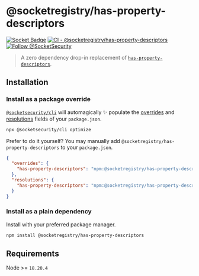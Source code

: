 # @socketregistry/has-property-descriptors

[![Socket Badge](https://socket.dev/api/badge/npm/package/@socketregistry/has-property-descriptors)](https://socket.dev/npm/package/@socketregistry/has-property-descriptors)
[![CI - @socketregistry/has-property-descriptors](https://github.com/SocketDev/socket-registry-js/actions/workflows/test.yml/badge.svg)](https://github.com/SocketDev/socket-registry-js/actions/workflows/test.yml)
[![Follow @SocketSecurity](https://img.shields.io/twitter/follow/SocketSecurity?style=social)](https://twitter.com/SocketSecurity)

> A zero dependency drop-in replacement of
> [`has-property-descriptors`](https://www.npmjs.com/package/has-property-descriptors).

## Installation

### Install as a package override

[`@socketsecurity/cli`](https://www.npmjs.com/package/@socketsecurity/cli) will
automagically :sparkles: populate the
[overrides](https://docs.npmjs.com/cli/v9/configuring-npm/package-json#overrides)
and [resolutions](https://yarnpkg.com/configuration/manifest#resolutions) fields
of your `package.json`.

```sh
npx @socketsecurity/cli optimize
```

Prefer to do it yourself? You may manually add
`@socketregistry/has-property-descriptors` to your `package.json`.

```json
{
  "overrides": {
    "has-property-descriptors": "npm:@socketregistry/has-property-descriptors@^1"
  },
  "resolutions": {
    "has-property-descriptors": "npm:@socketregistry/has-property-descriptors@^1"
  }
}
```

### Install as a plain dependency

Install with your preferred package manager.

```sh
npm install @socketregistry/has-property-descriptors
```

## Requirements

Node >= `18.20.4`
